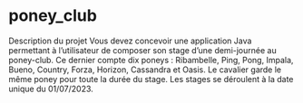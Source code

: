 # poney_club
Description du projet
Vous devez concevoir une application Java permettant à l’utilisateur de composer son stage d’une demi-journée au poney-club. Ce dernier compte dix poneys : Ribambelle, Ping, Pong, Impala, Bueno, Country, Forza, Horizon, Cassandra et Oasis. Le cavalier garde le même poney pour toute la durée du stage. Les stages se déroulent à la date unique du 01/07/2023.
